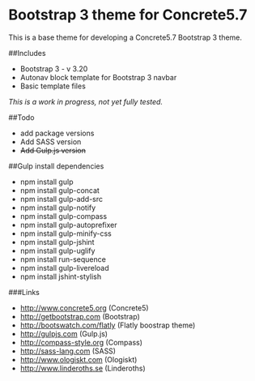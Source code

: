 # Bootstrap 3 theme for Concrete5.7
This is a base theme for developing a Concrete5.7 Bootstrap 3 theme.

##Includes
* Bootstrap 3 - v 3.20
* Autonav block template for Bootstrap 3 navbar
* Basic template files

*This is a work in progress, not yet fully tested.*

##Todo
* add package versions
* Add SASS version
* ~~Add Gulp.js version~~

##Gulp install dependencies
- npm install gulp
- npm install gulp-concat
- npm install gulp-add-src
- npm install gulp-notify
- npm install gulp-compass
- npm install gulp-autoprefixer
- npm install gulp-minify-css
- npm install gulp-jshint
- npm install gulp-uglify
- npm install run-sequence
- npm install gulp-livereload
- npm install jshint-stylish

###Links
* http://www.concrete5.org (Concrete5)
* http://getbootstrap.com (Bootstrap)
* http://bootswatch.com/flatly (Flatly boostrap theme)
* http://gulpjs.com (Gulp.js)
* http://compass-style.org (Compass)
* http://sass-lang.com (SASS)
* http://www.ologiskt.com (Ologiskt)
* http://www.linderoths.se (Linderoths)
